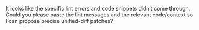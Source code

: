 It looks like the specific lint errors and code snippets didn’t come through. Could you please paste the lint messages and the relevant code/context so I can propose precise unified-diff patches?